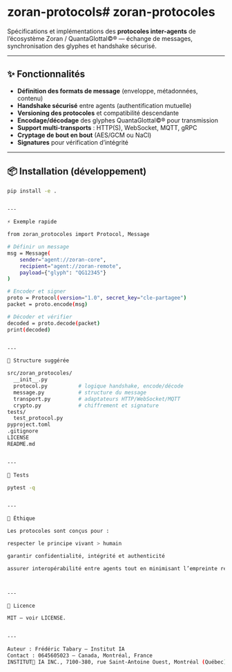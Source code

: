 # zoran-protocols# zoran-protocoles

Spécifications et implémentations des **protocoles inter-agents** de l’écosystème Zoran / QuantaGlottal©® — échange de messages, synchronisation des glyphes et handshake sécurisé.

---

## ✨ Fonctionnalités
- **Définition des formats de message** (enveloppe, métadonnées, contenu)
- **Handshake sécurisé** entre agents (authentification mutuelle)
- **Versioning des protocoles** et compatibilité descendante
- **Encodage/décodage** des glyphes QuantaGlottal©® pour transmission
- **Support multi-transports** : HTTP(S), WebSocket, MQTT, gRPC
- **Cryptage de bout en bout** (AES/GCM ou NaCl)
- **Signatures** pour vérification d’intégrité

---

## 📦 Installation (développement)
```bash
pip install -e .


---

⚡ Exemple rapide

from zoran_protocoles import Protocol, Message

# Définir un message
msg = Message(
    sender="agent://zoran-core",
    recipient="agent://zoran-remote",
    payload={"glyph": "QG12345"}
)

# Encoder et signer
proto = Protocol(version="1.0", secret_key="cle-partagee")
packet = proto.encode(msg)

# Décoder et vérifier
decoded = proto.decode(packet)
print(decoded)


---

🧱 Structure suggérée

src/zoran_protocoles/
  __init__.py
  protocol.py          # logique handshake, encode/décode
  message.py           # structure du message
  transport.py         # adaptateurs HTTP/WebSocket/MQTT
  crypto.py            # chiffrement et signature
tests/
  test_protocol.py
pyproject.toml
.gitignore
LICENSE
README.md


---

🧪 Tests

pytest -q


---

🔐 Éthique

Les protocoles sont conçus pour :

respecter le principe vivant > humain

garantir confidentialité, intégrité et authenticité

assurer interopérabilité entre agents tout en minimisant l’empreinte réseau



---

📜 Licence

MIT — voir LICENSE.


---

Auteur : Frédéric Tabary — Institut IA
Contact : 0645605023 — Canada, Montréal, France
INSTITUT🦋 IA INC., 7100-380, rue Saint-Antoine Ouest, Montréal (Québec) H2Y 3X7.
